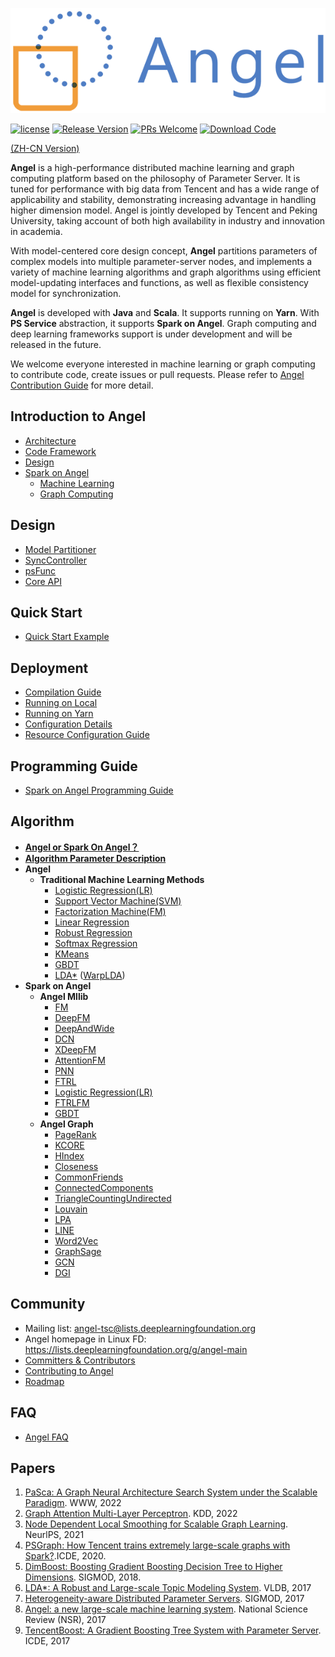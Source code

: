 ![](assets/angel_logo.png)

[![license](http://img.shields.io/badge/license-Apache2.0-brightgreen.svg?style=flat)](https://github.com/Angel-ML/angel/blob/branch-3.2.0/LICENSE.TXT)
[![Release Version](https://img.shields.io/badge/release-3.1.0-red.svg)](https://github.com/tencent/angel/releases)
[![PRs Welcome](https://img.shields.io/badge/PRs-welcome-brightgreen.svg)](https://github.com/tencent/angel/pulls)
[![Download Code](https://img.shields.io/badge/download-zip-green.svg)](https://github.com/Angel-ML/angel/archive/refs/heads/branch-3.2.0.zip)

[(ZH-CN Version)](./README_CN.md)

**Angel** is a high-performance distributed machine learning and graph computing platform based on the philosophy of Parameter Server. It is tuned for performance with big data from Tencent and has a wide range of applicability and stability, demonstrating increasing advantage in handling higher dimension model. Angel is jointly developed by Tencent and Peking University, taking account of both high availability  in industry and innovation in academia.

With model-centered core design concept, **Angel** partitions parameters of complex models into multiple parameter-server nodes, and implements a variety of machine learning algorithms and graph algorithms using efficient model-updating interfaces and functions, as well as flexible consistency model for synchronization.

**Angel** is developed with **Java** and **Scala**.  It supports running on **Yarn**. With **PS Service** abstraction, it supports **Spark on Angel**.  Graph computing and deep learning frameworks support is under development and will be released in the future.

We welcome everyone interested in machine learning or graph computing to contribute code, create issues or pull requests. Please refer to  [Angel Contribution Guide](https://github.com/Tencent/angel/blob/master/CONTRIBUTING.md) for more detail.

## Introduction to Angel

* [Architecture](./docs/overview/architecture_en.md)
* [Code Framework](./docs/overview/code_framework_en.md)
* [Design](./docs/overview/design_philosophy_en.md)
* [Spark on Angel](./docs/overview/spark_on_angel_en.md)
  * [Machine Learning](./docs/overview/spark_on_angel_en.md)
  * [Graph Computing](./docs/overview/angel_graph_sona_en.md)

## Design

- [Model Partitioner](./docs/design/model_partitioner_en.md)
- [SyncController](./docs/design/sync_controller_en.md)
- [psFunc](./docs/design/psfFunc_en.md)
- [Core API](./docs/apis/core_api_en.md)


## Quick Start

* [Quick Start Example](./docs/tutorials/spark_on_angel_quick_start_en.md)

## Deployment

* [Compilation Guide](./docs/deploy/source_compile_en.md)
* [Running on Local](./docs/deploy/local_run_en.md)
* [Running on Yarn](./docs/deploy/run_on_yarn_en.md)
* [Configuration Details](./docs/deploy/config_details_en.md)
* [Resource Configuration Guide](./docs/deploy/resource_config_guide_en.md)

## Programming Guide

* [Spark on Angel Programming Guide](./docs/programmers_guide/spark_on_angel_programing_guide_en.md)

## Algorithm

- [**Angel or Spark On Angel？**](./docs/algo/angel_or_spark_on_angel.md)
- [**Algorithm Parameter Description**](./docs/algo/model_config_details.md)
- **Angel**
  - **Traditional Machine Learning Methods**
    - [Logistic Regression(LR)](./docs/algo/lr_on_angel_en.md)
    - [Support Vector Machine(SVM)](./docs/algo/svm_on_angel_en.md)
    - [Factorization Machine(FM)](./docs/algo/fm_on_angel.md)
    - [Linear Regression](./docs/algo/linear_on_angel_en.md)
    - [Robust Regression](./docs/algo/robust_on_angel_en.md)
    - [Softmax Regression](./docs/algo/softmax_on_angel_en.md)
    - [KMeans](./docs/algo/kmeans_on_angel_en.md)
    - [GBDT](./docs/algo/gbdt_on_angel_en.md)
    - [LDA\*](./docs/algo/lda_on_angel_en.md) ([WarpLDA](./docs/algo/warp_lda_on_angel.md))
- **Spark on Angel**
  - **Angel Mllib**
    - [FM](https://github.com/Angel-ML/PyTorch-On-Angel/blob/branch-0.2.0/docs/recommendation.md)
    - [DeepFM](https://github.com/Angel-ML/PyTorch-On-Angel/blob/branch-0.2.0/docs/recommendation.md)
    - [DeepAndWide](https://github.com/Angel-ML/PyTorch-On-Angel/blob/branch-0.2.0/docs/recommendation.md)
    - [DCN](https://github.com/Angel-ML/PyTorch-On-Angel/blob/branch-0.2.0/docs/recommendation.md)
    - [XDeepFM](https://github.com/Angel-ML/PyTorch-On-Angel/blob/branch-0.2.0/docs/recommendation.md)
    - [AttentionFM](https://github.com/Angel-ML/PyTorch-On-Angel/blob/branch-0.2.0/docs/recommendation.md)
    - [PNN](https://github.com/Angel-ML/PyTorch-On-Angel/blob/branch-0.2.0/docs/recommendation.md)
    - [FTRL](./docs/algo/ftrl_lr_spark.md)
    - [Logistic Regression(LR)](./docs/algo/sona/lr_sona.md)
    - [FTRLFM](./docs/algo/ftrl_fm_spark_en.md)
    - [GBDT](./docs/algo/sona/feature_gbdt_sona.md)
  - **Angel Graph**
    - [PageRank](./docs/algo/sona/pagerank_on_sona_en.md)
    - [KCORE](./docs/algo/sona/kcore_sona_en.md)
    - [HIndex](./docs/algo/sona/hindex_sona_en.md)
    - [Closeness](./docs/algo/sona/closeness_sona_en.md)
    - [CommonFriends](./docs/algo/sona/commonfriends_sona_en.md)
    - [ConnectedComponents](./docs/algo/sona/CC_sona_en.md)
    - [TriangleCountingUndirected](./docs/algo/sona/triangle_count_undirected_en.md)
    - [Louvain](./docs/algo/sona/louvain_sona_en.md)
    - [LPA](./docs/algo/sona/LPA_sona_en.md)
    - [LINE](./docs/algo/sona/line_sona_en.md)
    - [Word2Vec](./docs/algo/sona/word2vec_sona_en.md)
    - [GraphSage](https://github.com/Angel-ML/PyTorch-On-Angel/blob/branch-0.2.0/docs/graph.md)
    - [GCN](https://github.com/Angel-ML/PyTorch-On-Angel/blob/branch-0.2.0/docs/graph.md)
    - [DGI](https://github.com/Angel-ML/PyTorch-On-Angel/blob/branch-0.2.0/docs/graph.md)

## Community
* Mailing list: angel-tsc@lists.deeplearningfoundation.org
* Angel homepage in Linux FD: https://lists.deeplearningfoundation.org/g/angel-main
* [Committers & Contributors](./COMMITTERS.md)
* [Contributing to Angel](./CONTRIBUTING.md)
* [Roadmap](https://github.com/Angel-ML/angel/wiki/Roadmap)

## FAQ
* [Angel FAQ](https://github.com/Tencent/angel/wiki/Angel%E5%B8%B8%E8%A7%81%E9%97%AE%E9%A2%98)

## Papers
  1. [PaSca: A Graph Neural Architecture Search System under the Scalable Paradigm](https://dl.acm.org/doi/pdf/10.1145/3485447.3511986). WWW, 2022
  2. [Graph Attention Multi-Layer Perceptron](). KDD, 2022
  3. [Node Dependent Local Smoothing for Scalable Graph Learning](https://proceedings.neurips.cc/paper/2021/file/a9eb812238f753132652ae09963a05e9-Paper.pdf). NeurlPS, 2021
  4. [PSGraph: How Tencent trains extremely large-scale graphs with Spark?](https://conferences.computer.org/icde/2020/pdfs/ICDE2020-5acyuqhpJ6L9P042wmjY1p/290300b549/290300b549.pdf).ICDE, 2020.
  5. [DimBoost: Boosting Gradient Boosting Decision Tree to Higher Dimensions](https://dl.acm.org/citation.cfm?id=3196892). SIGMOD, 2018.
  6. [LDA*: A Robust and Large-scale Topic Modeling System](http://www.vldb.org/pvldb/vol10/p1406-yu.pdf). VLDB, 2017
  7. [Heterogeneity-aware Distributed Parameter Servers](http://net.pku.edu.cn/~cuibin/Papers/2017%20sigmod.pdf). SIGMOD, 2017
  8. [Angel: a new large-scale machine learning system](http://net.pku.edu.cn/~cuibin/Papers/2017NSRangel.pdf). National Science Review (NSR), 2017
  9. [TencentBoost: A Gradient Boosting Tree System with Parameter Server](http://net.pku.edu.cn/~cuibin/Papers/2017%20ICDE%20boost.pdf).	ICDE, 2017
